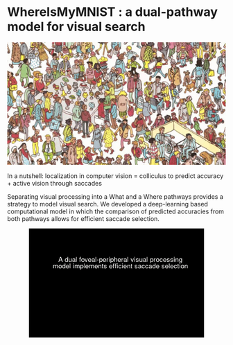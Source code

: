 # WhereIsMyMNIST : a dual-pathway model for visual search

![where is my 2](figures/charlie_mnist.jpeg)

In a nutshell: localization in computer vision = colliculus to predict accuracy + active vision through saccades

Separating visual processing into a What and a Where pathways provides a strategy to model visual search. We developed a deep-learning based computational model in which the comparison of predicted accuracies from both pathways allows for efficient saccade selection.

<p align="center">
  <img width="80%" src="https://github.com/laurentperrinet/2020-09-14_IWAI/raw/master/2020-09-10_video-abstract.gif">
</p>
